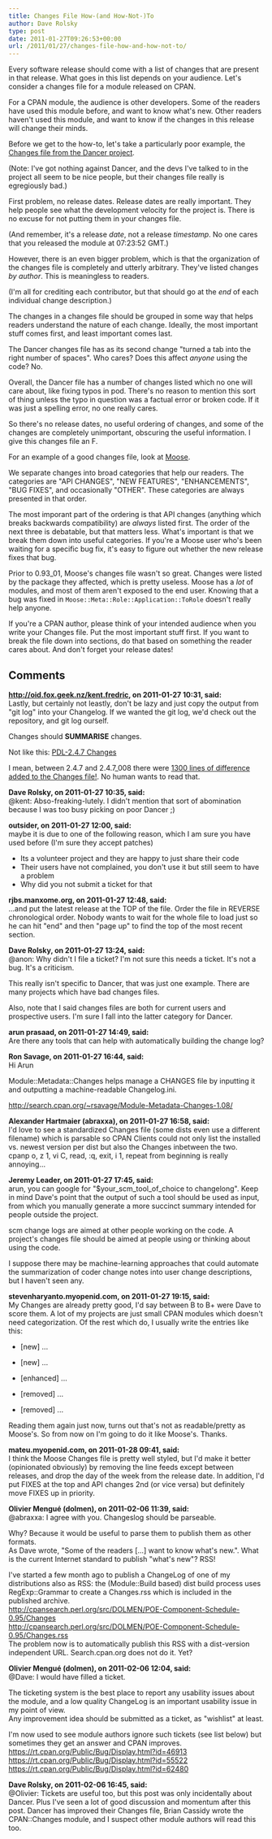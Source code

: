 ```yaml
---
title: Changes File How-(and How-Not-)To
author: Dave Rolsky
type: post
date: 2011-01-27T09:26:53+00:00
url: /2011/01/27/changes-file-how-and-how-not-to/
---
```

Every software release should come with a list of changes that are present in that release. What goes in this list depends on your audience. Let's consider a changes file for a module released on CPAN.

For a CPAN module, the audience is other developers. Some of the readers have used this module before, and want to know what's new. Other readers haven't used this module, and want to know if the changes in this release will change their minds.

Before we get to the how-to, let's take a particularly poor example, the [Changes file from the Dancer project][1].

(Note: I've got nothing against Dancer, and the devs I've talked to in the project all seem to be nice people, but their changes file really is egregiously bad.)

First problem, no release dates. Release dates are really important. They help people see what the development velocity for the project is. There is no excuse for not putting them in your changes file.

(And remember, it's a release _date_, not a release _timestamp_. No one cares that you released the module at 07:23:52 GMT.)

However, there is an even bigger problem, which is that the organization of the changes file is completely and utterly arbitrary. They've listed changes _by author_. This is meaningless to readers.

(I'm all for crediting each contributor, but that should go at the _end_ of each individual change description.)

The changes in a changes file should be grouped in some way that helps readers understand the nature of each change. Ideally, the most important stuff comes first, and least important comes last.

The Dancer changes file has as its second change "turned a tab into the right number of spaces". Who cares? Does this affect _anyone_ using the code? No.

Overall, the Dancer file has a number of changes listed which no one will care about, like fixing typos in pod. There's no reason to mention this sort of thing unless the typo in question was a factual error or broken code. If it was just a spelling error, no one really cares.

So there's no release dates, no useful ordering of changes, and some of the changes are completely unimportant, obscuring the useful information. I give this changes file an F.

For an example of a good changes file, look at [Moose][2].

We separate changes into broad categories that help our readers. The categories are "API CHANGES", "NEW FEATURES", "ENHANCEMENTS", "BUG FIXES", and occasionally "OTHER". These categories are always presented in that order.

The most imporant part of the ordering is that API changes (anything which breaks backwards compatibility) are _always_ listed first. The order of the next three is debatable, but that matters less. What's important is that we break them down into useful categories. If you're a Moose user who's been waiting for a specific bug fix, it's easy to figure out whether the new release fixes that bug.

Prior to 0.93_01, Moose's changes file wasn't so great. Changes were listed by the package they affected, which is pretty useless. Moose has a _lot_ of modules, and most of them aren't exposed to the end user. Knowing that a bug was fixed in `Moose::Meta::Role::Application::ToRole` doesn't really help anyone.

If you're a CPAN author, please think of your intended audience when you write your Changes file. Put the most important stuff first. If you want to break the file down into sections, do that based on something the reader cares about. And don't forget your release dates!

 [1]: https://metacpan.org/changes/release/SUKRIA/Dancer-1.3001
 [2]: https://metacpan.org/changes/release/DROLSKY/Moose-1.21

## Comments

**http://oid.fox.geek.nz/kent.fredric, on 2011-01-27 10:31, said:**  
Lastly, but certainly not leastly, don't be lazy and just copy the output from "git log" into your Changelog. If we wanted the git log, we'd check out the repository, and git log ourself. 

Changes should **SUMMARISE** changes.

Not like this: [PDL-2.4.7 Changes](http://cpansearch.perl.org/src/CHM/PDL-2.4.7/Changes)

I mean, between 2.4.7 and 2.4.7_008 there were [1300 lines of difference added to the Changes file!](https://gist.github.com/798736). No human wants to read that.

**Dave Rolsky, on 2011-01-27 10:35, said:**  
@kent: Abso-freaking-lutely. I didn't mention that sort of abomination because I was too busy picking on poor Dancer ;)

**outsider, on 2011-01-27 12:00, said:**  
maybe it is due to one of the following reason, which I am sure you have used before (I'm sure they accept patches)  
- Its a volunteer project and they are happy to just share their code  
- Their users have not complained, you don't use it but still seem to have a problem  
- Why did you not submit a ticket for that

**rjbs.manxome.org, on 2011-01-27 12:48, said:**  
...and put the latest release at the TOP of the file. Order the file in REVERSE chronological order. Nobody wants to wait for the whole file to load just so he can hit "end" and then "page up" to find the top of the most recent section.

**Dave Rolsky, on 2011-01-27 13:24, said:**  
@anon: Why didn't I file a ticket? I'm not sure this needs a ticket. It's not a bug. It's a criticism.

This really isn't specific to Dancer, that was just one example. There are many projects which have bad changes files.

Also, note that I said changes files are both for current users and prospective users. I'm sure I fall into the latter category for Dancer.

**arun prasaad, on 2011-01-27 14:49, said:**  
Are there any tools that can help with automatically building the change log?

**Ron Savage, on 2011-01-27 16:44, said:**  
Hi Arun

Module::Metadata::Changes helps manage a CHANGES file by inputting it and outputting a machine-readable Changelog.ini.

<http://search.cpan.org/~rsavage/Module-Metadata-Changes-1.08/>

**Alexander Hartmaier (abraxxa), on 2011-01-27 16:58, said:**  
I'd love to see a standardized Changes file (some dists even use a different filename) which is parsable so CPAN Clients could not only list the installed vs. newest version per dist but also the Changes inbetween the two.  
cpanp o, z 1, vi C, read, :q, exit, i 1, repeat from beginning is really annoying...

**Jeremy Leader, on 2011-01-27 17:45, said:**  
arun, you can google for "$your\_scm\_tool\_of\_choice to changelong". Keep in mind Dave's point that the output of such a tool should be used as input, from which you manually generate a more succinct summary intended for people outside the project.

scm change logs are aimed at other people working on the code. A project's changes file should be aimed at people using or thinking about using the code.

I suppose there may be machine-learning approaches that could automate the summarization of coder change notes into user change descriptions, but I haven't seen any.

**stevenharyanto.myopenid.com, on 2011-01-27 19:15, said:**  
My Changes are already pretty good, I'd say between B to B+ were Dave to score them. A lot of my projects are just small CPAN modules which doesn't need categorization. Of the rest which do, I usually write the entries like this:

* [new] ...

* [new] ...

* [enhanced] ...

* [removed] ...

* [removed] ...

Reading them again just now, turns out that's not as readable/pretty as Moose's. So from now on I'm going to do it like Moose's. Thanks.

**mateu.myopenid.com, on 2011-01-28 09:41, said:**  
I think the Moose Changes file is pretty well styled, but I'd make it better (opinionated obviously) by removing the line feeds except between releases, and drop the day of the week from the release date. In addition, I'd put FIXES at the top and API changes 2nd (or vice versa) but definitely move FIXES up in priority.

**Olivier Mengué (dolmen), on 2011-02-06 11:39, said:**  
@abraxxa: I agree with you. Changeslog should be parseable.

Why? Because it would be useful to parse them to publish them as other formats.  
As Dave wrote, "Some of the readers [...] want to know what's new.". What is the current Internet standard to publish "what's new"? RSS!

I've started a few month ago to publish a ChangeLog of one of my distributions also as RSS: the (Module::Build based) dist build process uses RegExp::Grammar to create a Changes.rss which is included in the published archive.  
<http://cpansearch.perl.org/src/DOLMEN/POE-Component-Schedule-0.95/Changes>  
<http://cpansearch.perl.org/src/DOLMEN/POE-Component-Schedule-0.95/Changes.rss>  
The problem now is to automatically publish this RSS with a dist-version independent URL. Search.cpan.org does not do it. Yet?

**Olivier Mengué (dolmen), on 2011-02-06 12:04, said:**  
@Dave: I would have filled a ticket.

The ticketing system is the best place to report any usability issues about the module, and a low quality ChangeLog is an important usability issue in my point of view.  
Any improvement idea should be submitted as a ticket, as "wishlist" at least.

I'm now used to see module authors ignore such tickets (see list below) but sometimes they get an answer and CPAN improves.  
<https://rt.cpan.org/Public/Bug/Display.html?id=46913>  
<https://rt.cpan.org/Public/Bug/Display.html?id=55522>  
<https://rt.cpan.org/Public/Bug/Display.html?id=62480>

**Dave Rolsky, on 2011-02-06 16:45, said:**  
@Olivier: Tickets are useful too, but this post was only incidentally about Dancer. Plus I've seen a lot of good discussion and momentum after this post. Dancer has improved their Changes file, Brian Cassidy wrote the CPAN::Changes module, and I suspect other module authors will read this too.